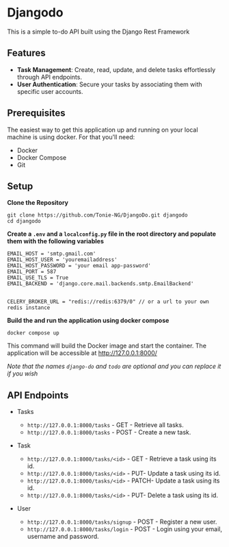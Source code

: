 # Djangodo

This is a simple to-do API built using the Django Rest Framework

## Features

- **Task Management**: Create, read, update, and delete tasks effortlessly through API endpoints.
- **User Authentication**: Secure your tasks by associating them with specific user accounts.

## Prerequisites

The easiest way to get this application up and running on your local machine is using docker. For that you'll need:

- Docker
- Docker Compose
- Git

## Setup

**Clone the Repository**

```
git clone https://github.com/Tonie-NG/DjangoDo.git djangodo
cd djangodo
```

**Create a `.env` and a `localconfig.py` file in the root directory and populate them with the following variables**

```
EMAIL_HOST = 'smtp.gmail.com'
EMAIL_HOST_USER = 'youremailaddress'
EMAIL_HOST_PASSWORD = 'your email app-password'
EMAIL_PORT = 587
EMAIL_USE_TLS = True
EMAIL_BACKEND = 'django.core.mail.backends.smtp.EmailBackend'


CELERY_BROKER_URL = "redis://redis:6379/0" // or a url to your own redis instance

```

**Build the and run the application using docker compose**

```
docker compose up
```

This command will build the Docker image and start the container. The application will be accessible at http://127.0.0.1:8000/

_Note that the names `django-do` and `todo` are optional and you can replace it if you wish_

## API Endpoints

- Tasks

  - `http://127.0.0.1:8000/tasks` - GET - Retrieve all tasks.
  - `http://127.0.0.1:8000/tasks` - POST - Create a new task.

- Task

  - `http://127.0.0.1:8000/tasks/<id>` - GET - Retrieve a task using its id.
  - `http://127.0.0.1:8000/tasks/<id>` - PUT- Update a task using its id.
  - `http://127.0.0.1:8000/tasks/<id>` - PATCH- Update a task using its id.
  - `http://127.0.0.1:8000/tasks/<id>` - PUT- Delete a task using its id.

- User
  - `http://127.0.0.1:8000/tasks/signup` - POST - Register a new user.
  - `http://127.0.0.1:8000/tasks/login` - POST - Login using your email, username and password.
